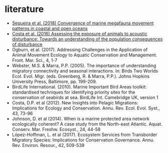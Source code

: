 # literature

- [Sequeira et al. (2018) Convergence of marine megafauna movement patterns in coastal and open oceans](Sequeira_etal_PNAS_2018.pdf)
- [Costa et al. (2016) Assessing the exposure of animals to acoustic disturbance: Towards an
understanding of the population consequences of disturbance](Costa-POMA_2016-Assessing%20the%20exposure%20of%20animals%20t.pdf)
- Ogburn, et al. (2017). Addressing Challenges in the Application of Animal Movement Ecology to Aquatic Conservation and Management. Front. Mar. Sci., 4, 1-7
- Webster, M.S. & Marra, P.P. (2005). The importance of understanding migratory connectivity and seasonal interactions. In: Birds Two Worlds Ecol. Evol. Migr. (eds. Greenberg, R. & Marra, P.P.). Johns Hopkins University Press, Baltimore, pp. 199-209.
- BirdLife International. (2010). Marine Important Bird Areas toolkit: standardised techniques for identifying priority sites for the conservation of seabirds at sea. BirdLife Int. Camebridge UK, version 1
- Costa, D.P. et al (2012). New Insights into Pelagic Migrations: Implications for Ecology and Conservation. Annu. Rev. Ecol. Evol. Syst., 43, 73-96
- Johnson, D. et al (2014). When is a marine protected area network ecologically coherent? A case study from the North-east Atlantic. Aquat. Conserv. Mar. Freshw. Ecosyst., 24, 44-58
- López-Hoffman, L. et al (2017). Ecosystem Services from Transborder Migratory Species: Implications for Conservation Governance. Annu. Rev. Environ. Resour., 42, 509-539
